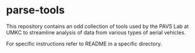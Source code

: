 # parse-tools

This repository contains an odd collection of tools used by the PAVS Lab at UMKC to streamline analysis of data from various types of aerial vehicles.

For specific instructions refer to README in a specific directory.
